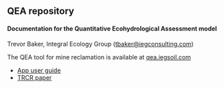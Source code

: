 ## QEA repository
#### Documentation for the Quantitative Ecohydrological Assessment model

Trevor Baker, Integral Ecology Group (tbaker@iegconsulting.com)

The QEA tool for mine reclamation is available at [qea.iegsoil.com](https://qea.iegsoil.com)

- [App user guide](https://s3.us-west-2.amazonaws.com/guide.iegsoil.com/QEA_user_guide.pdf)
- [TRCR paper](https://s3.us-west-2.amazonaws.com/guide.iegsoil.com/QEA_TRCR_final.pdf)
